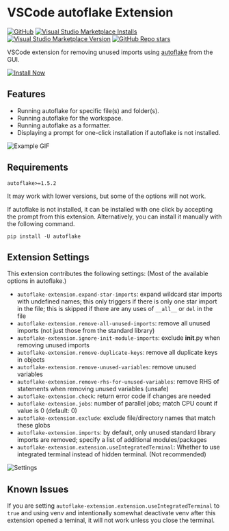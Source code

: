 # VSCode autoflake Extension

[![GitHub](https://img.shields.io/github/license/34j/vscode-autoflake-extension?logo=github&logoColor=%23181717)](https://github.com/34j/vscode-autoflake-extension)
[![Visual Studio Marketplace Installs](https://img.shields.io/visual-studio-marketplace/i/mikoz.autoflake-extension?logo=visual-studio-code&logoColor=%23007ACC)](https://marketplace.visualstudio.com/items?itemName=mikoz.autoflake-extension)
[![Visual Studio Marketplace Version](https://img.shields.io/visual-studio-marketplace/v/mikoz.autoflake-extension)](https://marketplace.visualstudio.com/items?itemName=mikoz.autoflake-extension)
[![GitHub Repo stars](https://img.shields.io/github/stars/34j/vscode-autoflake-extension?style=social)](https://github.com/34j/vscode-autoflake-extension)

VSCode extension for removing unused imports using [autoflake](https://github.com/PyCQA/autoflake) from the GUI.

[![Install Now](https://img.shields.io/badge/-Install%20Now-107C10?style=for-the-badge&logo=visualstudiocode)](https://marketplace.visualstudio.com/items?itemName=mikoz.autoflake-extension)

## Features

- Running autoflake for specific file(s) and folder(s).
- Running autoflake for the workspace.
- Running autoflake as a formatter.
- Displaying a prompt for one-click installation if autoflake is not installed.

![Example GIF](https://raw.githubusercontent.com/34j/vscode-autoflake-extension/main/images/Example.gif)

## Requirements

`autoflake>=1.5.2`

It may work with lower versions, but some of the options will not work.

If autoflake is not installed, it can be installed with one click by accepting the prompt from this extension.
Alternatively, you can install it manually with the following command.

```shell
pip install -U autoflake
```

## Extension Settings

This extension contributes the following settings: (Most of the available options in autoflake.)

- `autoflake-extension.expand-star-imports`: expand wildcard star imports with undefined names; this only triggers if there is only one star import in the file; this is skipped if there are any uses of `__all__` or `del` in the file
- `autoflake-extension.remove-all-unused-imports`: remove all unused imports (not just those from the standard library)
- `autoflake-extension.ignore-init-module-imports`: exclude __init__.py when removing unused imports
- `autoflake-extension.remove-duplicate-keys`: remove all duplicate keys in objects
- `autoflake-extension.remove-unused-variables`: remove unused variables
- `autoflake-extension.remove-rhs-for-unused-variables`: remove RHS of statements when removing unused variables (unsafe)
- `autoflake-extension.check`: return error code if changes are needed
- `autoflake-extension.jobs`: number of parallel jobs; match CPU count if value is 0 (default: 0)
- `autoflake-extension.exclude`: exclude file/directory names that match these globs
- `autoflake-extension.imports`: by default, only unused standard library imports are removed; specify a list of additional modules/packages
- `autoflake-extension.extension.useIntegratedTerminal`: Whether to use integrated terminal instead of hidden terminal. (Not recommended)

![Settings](https://raw.githubusercontent.com/34j/vscode-autoflake-extension/main/images/Settings.png)

## Known Issues

If you are setting `autoflake-extension.extension.useIntegratedTerminal` to `true` and using venv and intentionally somewhat deactivate venv after this extension opened a teminal, it will not work unless you close the terminal.
